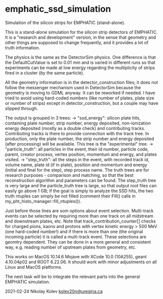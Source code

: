 # emphatic_ssd_simulation
Simulation of the silicon strips for EMPHATIC (stand-alone).

This is a stand-alone simulation for the silicon strip detectors of EMPHATIC. It is a "research and development" version, in the sense that geometry and other things are supposed to change frequently, and it provides a lot of truth information.

The physics is the same as the DetectorSim physics. One difference is that the DefaultCutValue is set to 0.01 mm and is varied in different runs so that experiments can be made at low energy regarding the multiplicity of strips fired in a cluster (by the same particle).

All the geometry information is in the detector_construction files; it does not follow the messenger mechanism used in DetectorSim because the geometry is moving to GDML anyway. It can be reworked if needed. I have tried to avoid using hard-coded numbers (like number of plates, plate size or number of strips) except in detector_construction, but a couple may have slipped through.

The output is grouped in 3 trees:
-> "ssd_energy": silicon plate hits, containing plate number, strip number, energy deposited, non-ionization energy deposited (mostly as a double check) and contributing tracks. Contributing tracks is there to provide connection with the track tree. In production, only the plate number, the strip number and energy deposited (after processing) will be available. This tree is the "experimental" tree.
-> "particle_truth": all particles in the event, their id number, particle code, parent, creator process, vertex position, momentum and energy, and plates visited.
-> "step_truth": all the steps in the event, with recorded track id, volume name, plate id (if in plate), position and momentum and energy (initial and final for the step), step process name.
The truth trees are for research purposes - comparison and matching, so that the best reconstruction algorithm and parameters can be found. The step_truth tree is very large and the particle_truth tree is large, so that output root files can easily go above 1 GB; if the goal is simply to analyze the SSD hits, the two truth ntuples can simply be not filled (comment their Fill() calls in my_pht_histo_manager::fill_ntuples()).

Just before those lines are som options about event selection. Multi-track events can be selected by requiring more than one track on all midstream and downstream plates, etc. Note that track_contribution_counter[] checks for charged pions, kaons and protons with vertex kinetic energy > 500 MeV (one hard-coded number!) and if there is more than one (the original incoming particle) it is called a multi-track event. These selections are geomtry dependent. They can be done in a more general and consistent way, e.g. reading number of upstream plates from geometry, etc.

This works on MacOS 10.14.6 Mojave with XCode 10.0 (10A255), geant 4.10.04p02 and ROOT 6.22.06. It should work with minor adjustments on all Linux and MacOS platforms.

The next task will be to integrate the relevant parts into the general EMPHATIC simulation.

2021-02-24
Nikolay Kolev
kolev20n@uregina.ca

